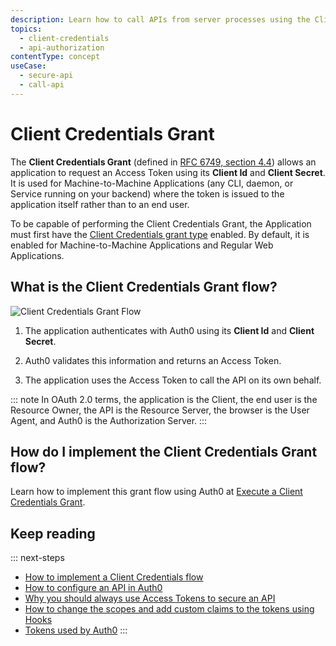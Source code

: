 ```yaml
---
description: Learn how to call APIs from server processes using the Client Credentials Grant.
topics:
  - client-credentials
  - api-authorization
contentType: concept
useCase:
  - secure-api
  - call-api
---
```

# Client Credentials Grant

The **Client Credentials Grant** (defined in [RFC 6749, section 4.4](https://tools.ietf.org/html/rfc6749#section-4.4)) allows an application to request an Access Token using its __Client Id__ and __Client Secret__. It is used for Machine-to-Machine Applications (any CLI, daemon, or Service running on your backend) where the token is issued to the application itself rather than to an end user.

To be capable of performing the Client Credentials Grant, the Application must first have the [Client Credentials grant type](/applications/application-grant-types) enabled. By default, it is enabled for Machine-to-Machine Applications and Regular Web Applications.

## What is the Client Credentials Grant flow?

![Client Credentials Grant Flow](/media/articles/api-auth/client-credentials-grant.png)

1. The application authenticates with Auth0 using its __Client Id__ and __Client Secret__.

1. Auth0 validates this information and returns an Access Token.

1. The application uses the Access Token to call the API on its own behalf.

::: note
In OAuth 2.0 terms, the application is the Client, the end user is the Resource Owner, the API is the Resource Server, the browser is the User Agent, and Auth0 is the Authorization Server.
:::

## How do I implement the Client Credentials Grant flow?

Learn how to implement this grant flow using Auth0 at [Execute a Client Credentials Grant](/api-auth/tutorials/client-credentials).

## Keep reading

::: next-steps
- [How to implement a Client Credentials flow](/api-auth/tutorials/client-credentials)
- [How to configure an API in Auth0](/api-auth/guides/configure-api)
- [Why you should always use Access Tokens to secure an API](/api-auth/why-use-access-tokens-to-secure-apis)
- [How to change the scopes and add custom claims to the tokens using Hooks](/api-auth/tutorials/client-credentials/customize-with-hooks)
- [Tokens used by Auth0](/tokens)
:::
